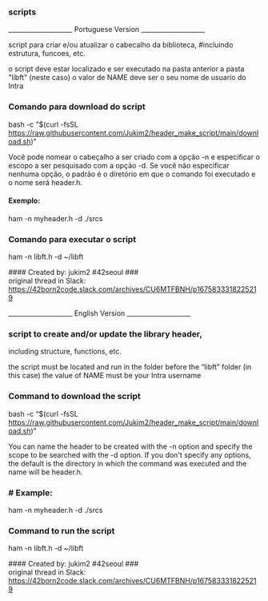 ### scripts

____________________ Portuguese Version ____________________

script para criar e/ou atualizar o cabecalho da biblioteca, 
#incluindo estrutura, funcoes, etc.

o script deve estar localizado 
e ser executado na pasta anterior a pasta "libft" (neste caso)
o valor de NAME deve ser o seu nome de usuario do Intra 

### Comando para download do script

bash -c "$(curl -fsSL https://raw.githubusercontent.com/Jukim2/header_make_script/main/download.sh)"


Você pode nomear o cabeçalho a ser criado com a opção -n 
e especificar o escopo a ser pesquisado com a opção -d. 
Se você não especificar nenhuma opção, o padrão é o diretório 
em que o comando foi executado e o nome será header.h.
 
#### Exemplo:
ham -n myheader.h -d ./srcs 

### Comando para executar o script
ham -n libft.h -d ~/libft 


\#### Created by: jukim2 #42seoul \###\
original thread in Slack: https://42born2code.slack.com/archives/CU6MTFBNH/p1675833318225219


____________________ English Version ____________________

### script to create and/or update the library header, 
including structure, functions, etc.

the script must be located 
and run in the folder before the “libft” folder (in this case)
the value of NAME must be your Intra username 

### Command to download the script

bash -c “$(curl -fsSL https://raw.githubusercontent.com/Jukim2/header_make_script/main/download.sh)”

You can name the header to be created with the -n option 
and specify the scope to be searched with the -d option. 
If you don't specify any options, the default is the directory 
in which the command was executed and the name will be header.h.

### # Example:
ham -n myheader.h -d ./srcs 
### Command to run the script
ham -n libft.h -d ~/libft 


\#### Created by: jukim2 #42seoul \###\
original thread in Slack: https://42born2code.slack.com/archives/CU6MTFBNH/p1675833318225219
